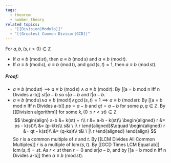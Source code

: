 ```yaml
---
tags:
  - theorem
  - number_theory
related topics:
  - "[[Division|Modulo]]"
  - "[[Greatest Common Divisor|GCD]]"
---
```

For $a,b,(s,t>0)\in\mathbb{Z}$
- If $a\equiv b\ (\operatorname{mod}st)$, then $a\equiv b\ (\operatorname{mod}s)$ and $a\equiv b\ (\operatorname{mod}t)$.
- If $a\equiv b\ (\operatorname{mod}s)$, $a\equiv b\ (\operatorname{mod}t)$, and $\gcd(s,t)=1$, then $a\equiv b\ (\operatorname{mod}st)$.
##### Proof:
- $a\equiv b\ (\operatorname{mod}st)\implies a\equiv b\ (\operatorname{mod}s)\land a\equiv b\ (\operatorname{mod}t)$:
	By [[a = b mod n Iff n Divides a-b]] $st | a-b$ so $s|a-b$ and $t|a-b$.
- $a\equiv b\ (\operatorname{mod}s)$$\land a\equiv b\ (\operatorname{mod}t)$$\land\gcd(s,t)=1$$\implies a\equiv b\ (\operatorname{mod}st)$:
	By [[a = b mod n Iff n Divides a-b]] $ps = a-b$ and $qt=a-b$ for some $p,q\in\mathbb{Z}$. By [[Division algorithm]] for some $k,(0\leq r < st)\in\mathbb{Z}$$$
	\begin{align}
		a-b &= k(st) + r\\
		r &= a-b - k(st)\\
		\begin{aligned}
			r &= ps - k(st)\\
			&= (p-kt)s\\
			s&\ \ |\ r
		\end{aligned}&\qquad
		\begin{aligned}
			r &= qt - k(st)\\
			&= (q-ks)t\\
			t&\ \ |\ r
		\end{aligned}
	\end{align}
	$$So $r$ is a common multiple of $s$ and $t$. By [[LCM Divides All Common Multiples]] $r$ is a multiple of $\operatorname{lcm}(s,t)$. By [[GCD Times LCM Equal ab]] $\operatorname{lcm}(s,t)=st$. As $r<st$ then $r=0$ and $st|a-b$, and by [[a = b mod n Iff n Divides a-b]] then $a\equiv b\ (\operatorname{mod}st)$.